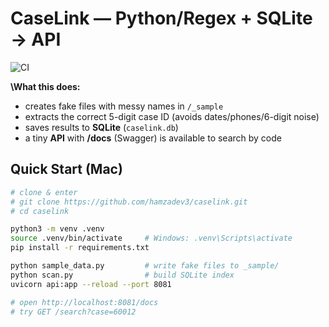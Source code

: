 # CaseLink — Python/Regex + SQLite → API

![CI](https://github.com/hamzadev3/caselink/actions/workflows/ci.yml/badge.svg)

**\What this does:**

- creates fake files with messy names in `/_sample`
- extracts the correct 5-digit case ID (avoids dates/phones/6-digit noise)
- saves results to **SQLite** (`caselink.db`)
- a tiny **API** with **/docs** (Swagger) is available to search by code

## Quick Start (Mac)

```bash
# clone & enter
# git clone https://github.com/hamzadev3/caselink.git
# cd caselink

python3 -m venv .venv
source .venv/bin/activate     # Windows: .venv\Scripts\activate
pip install -r requirements.txt

python sample_data.py         # write fake files to _sample/
python scan.py                # build SQLite index
uvicorn api:app --reload --port 8081

# open http://localhost:8081/docs
# try GET /search?case=60012
```
